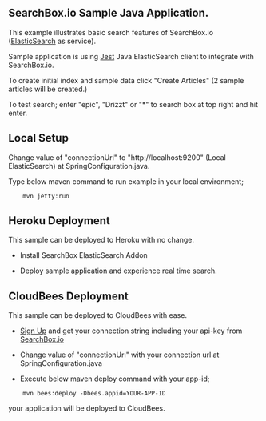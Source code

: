 ## SearchBox.io Sample Java Application.

This example illustrates basic search features of SearchBox.io ([ElasticSearch](http://www.elasticsearch.org) as service).

Sample application is using [Jest](https://github.com/searchbox-io/Jest) Java ElasticSearch client to integrate with SearchBox.io.

To create initial index and sample data click "Create Articles" (2 sample articles will be created.)

To test search; enter "epic", "Drizzt" or "*" to search box at top right and hit enter.


## Local Setup

Change value of "connectionUrl" to "http://localhost:9200" (Local ElasticSearch) at SpringConfiguration.java.

Type below maven command to run example in your local environment;

```
    mvn jetty:run
```

## Heroku Deployment

This sample can be deployed to Heroku with no change.

* Install SearchBox ElasticSearch Addon

* Deploy sample application and experience real time search.

## CloudBees Deployment

This sample can be deployed to CloudBees with ease.

* [Sign Up](https://searchbox.io/users/sign_up) and get your connection string including your api-key from [SearchBox.io](http://searchbox.io)

* Change value of "connectionUrl" with your connection url at SpringConfiguration.java

* Execute below maven deploy command with your app-id;

```
    mvn bees:deploy -Dbees.appid=YOUR-APP-ID
```

your application will be deployed to CloudBees.